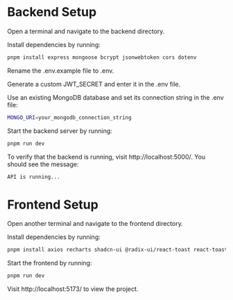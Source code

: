 # Backend Setup
   
Open a terminal and navigate to the backend directory.

Install dependencies by running:

```bash
pnpm install express mongoose bcrypt jsonwebtoken cors dotenv
```

Rename the .env.example file to .env.

Generate a custom JWT_SECRET and enter it in the .env file.

Use an existing MongoDB database and set its connection string in the .env file:

```bash
MONGO_URI=your_mongodb_connection_string
```

Start the backend server by running:

```bash
pnpm run dev
```

To verify that the backend is running, visit http://localhost:5000/. You should see the message:

```bash
API is running...
```

# Frontend Setup

Open another terminal and navigate to the frontend directory.

Install dependencies by running:

```bash
pnpm install axios recharts shadcn-ui @radix-ui/react-toast react-toastify
```

Start the frontend by running:

```bash
pnpm run dev
```

Visit http://localhost:5173/ to view the project.

